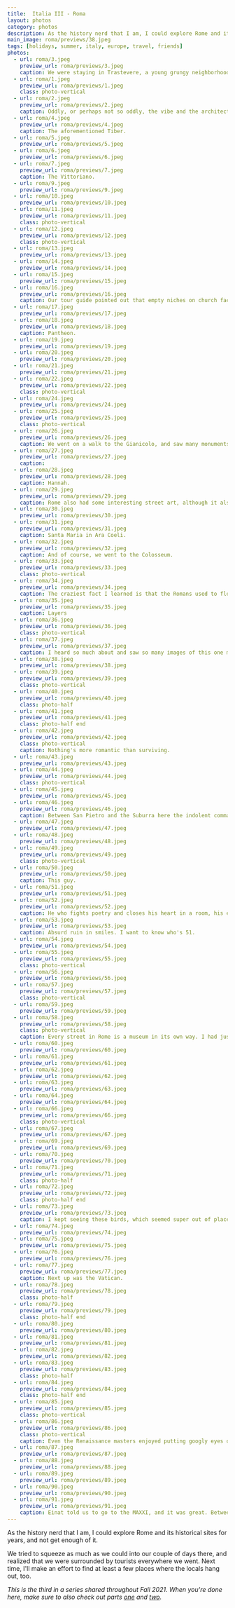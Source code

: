 ```yaml
---
title:  Italia III - Roma
layout: photos
category: photos
description: As the history nerd that I am, I could explore Rome and its historical sites for years, and not get enough of it.
main_image: roma/previews/38.jpeg
tags: [holidays, summer, italy, europe, travel, friends]
photos:
  - url: roma/3.jpeg
    preview_url: roma/previews/3.jpeg
    caption: We were staying in Trastevere, a young grungy neighborhood that at night filled with people. It took me a while to realize that its name literally translates to beyond the Tiber.
  - url: roma/1.jpeg
    preview_url: roma/previews/1.jpeg
    class: photo-vertical
  - url: roma/2.jpeg
    preview_url: roma/previews/2.jpeg
    caption: Oddly, or perhaps not so oddly, the vibe and the architecture reminded me a lot of downtown Jerusalem.
  - url: roma/4.jpeg
    preview_url: roma/previews/4.jpeg
    caption: The aforementioned Tiber.
  - url: roma/5.jpeg
    preview_url: roma/previews/5.jpeg
  - url: roma/6.jpeg
    preview_url: roma/previews/6.jpeg
  - url: roma/7.jpeg
    preview_url: roma/previews/7.jpeg
    caption: The Vittoriano.
  - url: roma/9.jpeg
    preview_url: roma/previews/9.jpeg
  - url: roma/10.jpeg
    preview_url: roma/previews/10.jpeg
  - url: roma/11.jpeg
    preview_url: roma/previews/11.jpeg
    class: photo-vertical
  - url: roma/12.jpeg
    preview_url: roma/previews/12.jpeg
    class: photo-vertical
  - url: roma/13.jpeg
    preview_url: roma/previews/13.jpeg
  - url: roma/14.jpeg
    preview_url: roma/previews/14.jpeg
  - url: roma/15.jpeg
    preview_url: roma/previews/15.jpeg
  - url: roma/16.jpeg
    preview_url: roma/previews/16.jpeg
    caption: Our tour guide pointed out that empty niches on church façades are a sure sign that they'd run out of money during construction.
  - url: roma/17.jpeg
    preview_url: roma/previews/17.jpeg
  - url: roma/18.jpeg
    preview_url: roma/previews/18.jpeg
    caption: Pantheon.
  - url: roma/19.jpeg
    preview_url: roma/previews/19.jpeg
  - url: roma/20.jpeg
    preview_url: roma/previews/20.jpeg
  - url: roma/21.jpeg
    preview_url: roma/previews/21.jpeg
  - url: roma/22.jpeg
    preview_url: roma/previews/22.jpeg
    class: photo-vertical
  - url: roma/24.jpeg
    preview_url: roma/previews/24.jpeg
  - url: roma/25.jpeg
    preview_url: roma/previews/25.jpeg
    class: photo-vertical
  - url: roma/26.jpeg
    preview_url: roma/previews/26.jpeg
    caption: We went on a walk to the Gianicolo, and saw many monuments to Garibaldi and his friends.
  - url: roma/27.jpeg
    preview_url: roma/previews/27.jpeg
    caption: 
  - url: roma/28.jpeg
    preview_url: roma/previews/28.jpeg
    caption: Hannah.
  - url: roma/29.jpeg
    preview_url: roma/previews/29.jpeg
    caption: Rome also had some interesting street art, although it also leaned hard on bad graffiti.
  - url: roma/30.jpeg
    preview_url: roma/previews/30.jpeg
  - url: roma/31.jpeg
    preview_url: roma/previews/31.jpeg
    caption: Santa Maria in Ara Coeli.
  - url: roma/32.jpeg
    preview_url: roma/previews/32.jpeg
    caption: And of course, we went to the Colosseum.
  - url: roma/33.jpeg
    preview_url: roma/previews/33.jpeg
    class: photo-vertical
  - url: roma/34.jpeg
    preview_url: roma/previews/34.jpeg
    caption: The craziest fact I learned is that the Romans used to flood the Colosseum [to stage nautical battles](https://en.m.wikipedia.org/wiki/Naumachia) 🤯. 
  - url: roma/35.jpeg
    preview_url: roma/previews/35.jpeg
    caption: Layers
  - url: roma/36.jpeg
    preview_url: roma/previews/36.jpeg
    class: photo-vertical
  - url: roma/37.jpeg
    preview_url: roma/previews/37.jpeg
    caption: I heard so much about and saw so many images of this one monument growing up that it felt very anticlimactic to actually see it in person.
  - url: roma/38.jpeg
    preview_url: roma/previews/38.jpeg
  - url: roma/39.jpeg
    preview_url: roma/previews/39.jpeg
    class: photo-vertical
  - url: roma/40.jpeg
    preview_url: roma/previews/40.jpeg
    class: photo-half
  - url: roma/41.jpeg
    preview_url: roma/previews/41.jpeg
    class: photo-half end
  - url: roma/42.jpeg
    preview_url: roma/previews/42.jpeg
    class: photo-vertical
    caption: Nothing's more romantic than surviving.
  - url: roma/43.jpeg
    preview_url: roma/previews/43.jpeg
  - url: roma/44.jpeg
    preview_url: roma/previews/44.jpeg
    class: photo-vertical
  - url: roma/45.jpeg
    preview_url: roma/previews/45.jpeg
  - url: roma/46.jpeg
    preview_url: roma/previews/46.jpeg
    caption: Between San Pietro and the Suburra here the indolent command, Rome shake the chains of these enslaved citizens.
  - url: roma/47.jpeg
    preview_url: roma/previews/47.jpeg
  - url: roma/48.jpeg
    preview_url: roma/previews/48.jpeg
  - url: roma/49.jpeg
    preview_url: roma/previews/49.jpeg
    class: photo-vertical
  - url: roma/50.jpeg
    preview_url: roma/previews/50.jpeg
    caption: This guy.
  - url: roma/51.jpeg
    preview_url: roma/previews/51.jpeg
  - url: roma/52.jpeg
    preview_url: roma/previews/52.jpeg
    caption: He who fights poetry and closes his heart in a room, his enemy is life and ignorance his wife.
  - url: roma/53.jpeg
    preview_url: roma/previews/53.jpeg
    caption: Absurd ruin in smiles. I want to know who's 51.
  - url: roma/54.jpeg
    preview_url: roma/previews/54.jpeg
  - url: roma/55.jpeg
    preview_url: roma/previews/55.jpeg
    class: photo-vertical
  - url: roma/56.jpeg
    preview_url: roma/previews/56.jpeg
  - url: roma/57.jpeg
    preview_url: roma/previews/57.jpeg
    class: photo-vertical
  - url: roma/59.jpeg
    preview_url: roma/previews/59.jpeg
  - url: roma/58.jpeg
    preview_url: roma/previews/58.jpeg
    class: photo-vertical
    caption: Every street in Rome is a museum in its own way. I had just read about [Trajan's Column](https://en.wikipedia.org/wiki/Trajan's_Column) in Douglas Boin's [Alaric The Goth](https://www.kirkusreviews.com/book-reviews/douglas-boin/alaric-the-goth/). Reading about the construction of ancient monuments and then seeing the same temples and memorials in person just days later was very special.
  - url: roma/60.jpeg
    preview_url: roma/previews/60.jpeg
  - url: roma/61.jpeg
    preview_url: roma/previews/61.jpeg
  - url: roma/62.jpeg
    preview_url: roma/previews/62.jpeg
  - url: roma/63.jpeg
    preview_url: roma/previews/63.jpeg
  - url: roma/64.jpeg
    preview_url: roma/previews/64.jpeg
  - url: roma/66.jpeg
    preview_url: roma/previews/66.jpeg
    class: photo-vertical
  - url: roma/67.jpeg
    preview_url: roma/previews/67.jpeg
  - url: roma/69.jpeg
    preview_url: roma/previews/69.jpeg
  - url: roma/70.jpeg
    preview_url: roma/previews/70.jpeg
  - url: roma/71.jpeg
    preview_url: roma/previews/71.jpeg
    class: photo-half
  - url: roma/72.jpeg
    preview_url: roma/previews/72.jpeg
    class: photo-half end
  - url: roma/73.jpeg
    preview_url: roma/previews/73.jpeg
    caption: I kept seeing these birds, which seemed super out of place, so I had to [look them up](https://www.wantedinrome.com/whatson/romes-parakeets.html). Apparently, the birds "...escaped from aviaries and were released by private owners in the late 1970s and 1980s" and now they are all over the city. Seems like it's not only [a San Francisco thing](https://www.atlasobscura.com/places/parrots-telegraph-hill).
  - url: roma/74.jpeg
    preview_url: roma/previews/74.jpeg
  - url: roma/75.jpeg
    preview_url: roma/previews/75.jpeg
  - url: roma/76.jpeg
    preview_url: roma/previews/76.jpeg
  - url: roma/77.jpeg
    preview_url: roma/previews/77.jpeg
    caption: Next up was the Vatican.
  - url: roma/78.jpeg
    preview_url: roma/previews/78.jpeg
    class: photo-half
  - url: roma/79.jpeg
    preview_url: roma/previews/79.jpeg
    class: photo-half end
  - url: roma/80.jpeg
    preview_url: roma/previews/80.jpeg
  - url: roma/81.jpeg
    preview_url: roma/previews/81.jpeg
  - url: roma/82.jpeg
    preview_url: roma/previews/82.jpeg
  - url: roma/83.jpeg
    preview_url: roma/previews/83.jpeg
    class: photo-half
  - url: roma/84.jpeg
    preview_url: roma/previews/84.jpeg
    class: photo-half end
  - url: roma/85.jpeg
    preview_url: roma/previews/85.jpeg
    class: photo-vertical
  - url: roma/86.jpeg
    preview_url: roma/previews/86.jpeg
    class: photo-vertical
    caption: Even the Renaissance masters enjoyed putting googly eyes on random stuff.
  - url: roma/87.jpeg
    preview_url: roma/previews/87.jpeg
  - url: roma/88.jpeg
    preview_url: roma/previews/88.jpeg
  - url: roma/89.jpeg
    preview_url: roma/previews/89.jpeg
  - url: roma/90.jpeg
    preview_url: roma/previews/90.jpeg
  - url: roma/91.jpeg
    preview_url: roma/previews/91.jpeg
    caption: Einat told us to go to the MAXXI, and it was great. Between the Aldo Rossi exhibit on urban design and Sebastião Salgado's insane _Amazônia_, we had a great time. It was a great way to close out a trip that had mostly focused on the past, taking back to recent history and making us think of the future.
---
```


As the history nerd that I am, I could explore Rome and its historical sites for years, and not get enough of it.

We tried to squeeze as much as we could into our couple of days there, and realized that we were surrounded by tourists everywhere we went. Next time, I'll make an effort to find at least a few places where the locals hang out, too.

_This is the third in a series shared throughout Fall 2021. When you're done here, make sure to also check out parts [one](/photos/2021/10/14/umbria/) and [two](/photos/2021/10/19/florence/)._
